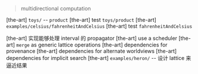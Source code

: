 > multidirectional computation

[the-art] `toys/` -- `product`
[the-art] test `toys/product`
[the-art] `examples/celsius/fahrenheitAndCelsius`
[the-art] test `fahrenheitAndCelsius`

[the-art] 实现能够处理 interval 的 propagator
[the-art] use a scheduler
[the-art] `merge` as generic lattice operations
[the-art] dependencies for provenance
[the-art] dependencies for alternate worldviews
[the-art] dependencies for implicit search
[the-art] `examples/heron/` -- 设计 lattice 来逼近结果
